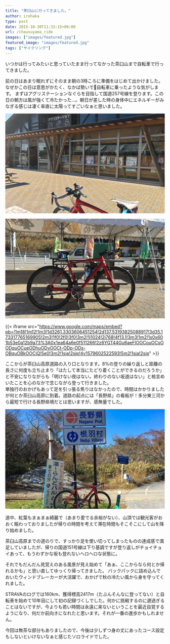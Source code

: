 ```yaml
---
title: "茶臼山に行ってきました。"
author: irohaka
type: post
date: 2015-10-30T11:33:15+09:00
url: /chausuyama_ride
images: ["images/featured.jpg"]
featured_image: "images/featured.jpg"
tags: ["サイクリング"]
---
```


いつかは行ってみたいと思っていたまま行ってなかった茶臼山まで自転車で行ってきました。<!--more-->


前の日はあまり眠れずにそのまま朝の3時ころに準備をはじめて出かけました。なぜかこの日は意思がかたく、なかば勢いで自転車に乗ったような気がします。  まずはアグリステーションなぐらを目指して国道257号線を登ります。この日の朝方は風が強くて冷たかった…。朝日が差した時の身体中にエネルギーがみなぎる感じは凄く率直に太陽ってすごいなぁと思いました。


![道の駅はまだ朝なので人が少ない・・・。](images/2015-10-30-chausuyama03.jpg)



![まだ体力的には余裕でした。](images/2015-10-30-chausuyama02.jpg)


{{< iframe src="https://www.google.com/maps/embed?pb=!1m18!1m12!1m3!1d3261.3303606451254!2d137.53193825088917!3d35.173317765169905!2m3!1f0!2f0!3f0!3m2!1i1024!2i768!4f13.1!3m3!1m2!1s0x601b53e0a12b9a73%3A0x1ea64a6e0f511266!2z6YGT44Gu6aeFIOOCouOCsOODquOCueODhuODvOOCt-ODp-ODs-OBquOBkOOCiQ!5e0!3m2!1sja!2sjp!4v1579602522593!5m2!1sja!2sjp" >}}



ここからが茶臼山高原道路の入り口となります。8%の登りの繰り返しと距離の長さに何度も立ち止まり「はたして本当にたどり着くことができるのだろうか」と不安になりながらも「明けない夜はない。終わりのない坂道はない」と格言めいたことを心のなかで念じながら登って行きました。  
単独行のおかげもあって足を引っ張る焦りはなかったので、時間はかかりましたが何とか茶臼山高原に到着。道路の起点には「長野県」の看板が！多分東三河から最短で行ける長野県境だとは思いますが、感無量でした。  

 
![「長野県」の看板！](images/2015-10-30-chausuyama01.jpg)
 
道中、紅葉もまぁまぁ綺麗で（あまり愛でる余裕がない）、山頂では観光客がおおく賑わっておりましたが帰りの時間を考えて滞在時間もそこそこにして山を降り始めました。  
 
茶臼山高原までの道のりで、すっかり足を使い切ってしまったものの達成感で満足していましたが、帰りの国道151号線は下り基調ですが登り返しがチョイチョイあって、もうわずかな坂も登れないヘロヘロな状態に。  

それでもだんだん見覚えのある風景が見え始めて「あぁ、ここからなら何とか帰れるかも」と思い直してゆっくり帰ってきました。
バックパックに詰め込んでおいたウィンドブレーカーが大活躍で、おかげで秋の冷たい風から身を守ってくれました。  
 
STRAVAのログでは160km、獲得標高2417m（たぶんそんなに登ってない）と自転車を始めて10年目にして初の記録づくしでした。何かに挑戦するのに遅過ぎることはないですが、今よりも若い時間は永遠に来ないということを最近自覚するようになり、何だか前向きになれたと思います。それが一番の進歩かもしれません。  
 
今回は無茶な部分もありましたので、今後は少しずつ身の丈にあったコース設定もしないといけないなぁと感じたソロライドでした。
